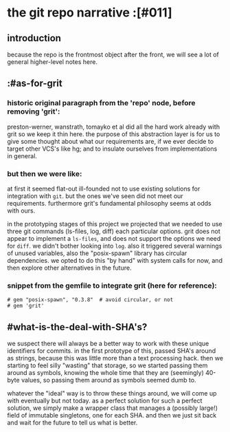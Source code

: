 # the git repo narrative :[#011]

## introduction

because the repo is the frontmost object after the front, we will see a lot
of general higher-level notes here.



## :#as-for-grit

### historic original paragraph from the 'repo' node, before removing 'grit':

preston-werner, wanstrath, tomayko et al did all the hard work already with
grit so we keep it thin here. the purpose of this abstraction layer is for us
to give some thought about what our requirements are, if we ever decide to
target other VCS's like hg; and to insulate ourselves from implementations in
general.


### but then we were like:

at first it seemed flat-out ill-founded not to use existing solutions for
integration with `git`. but the ones we've seen did not meet our requirements.
furthermore grit's fundamental philosophy seems at odds with ours.

in the prototyping stages of this project we projected that we needed to
use three git commands (ls-files, log, diff) each particular options. grit
does not appear to implement a `ls-files`, and does not support the options
we need for `diff`. we didn't bother looking into `log`. also it triggered
several warnings of unused variables, also the "posix-spawn" library has
circular dependencies. we opted to do this "by hand" with system calls for
now, and then explore other alternatives in the future.


### snippet from the gemfile to integrate grit (here for reference):

    # gem "posix-spawn", "0.3.8"  # avoid circular, or not
    # gem 'grit'



## #what-is-the-deal-with-SHA's?

we suspect there will always be a better way to work with these unique
identifiers for commits. in the first prototype of this, passed SHA's around
as strings, because this was little more than a text processing hack. then
we starting to feel silly "wasting" that storage, so we started passing them
around as symbols, knowing the whole time that they are (seemingly) 40-byte
values, so passing them around as symbols seemed dumb to.

whatever the "ideal" way is to throw these things around, we will come up with
eventually but not today. as a perfect solution for such a perfect solution,
we simply make a wrapper class that manages a (possibly large!) field of
immutable singletons, one for each SHA. and then we just sit back and wait for
the future to tell us what is better.
